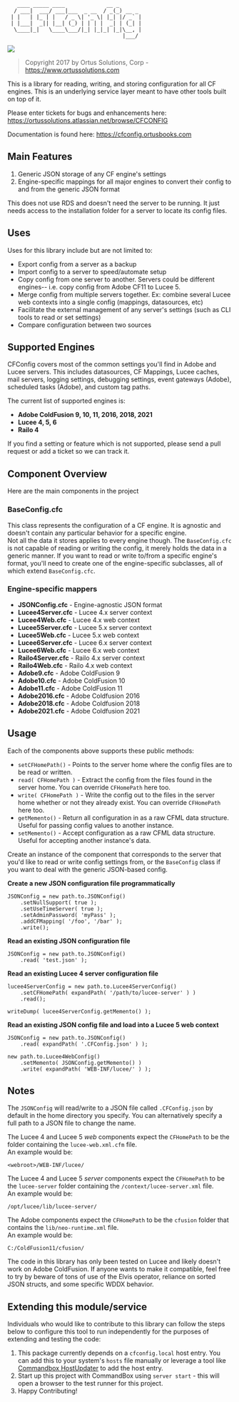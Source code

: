 ```
   ____ _____ ____             __ _       
  / ___|  ___/ ___|___  _ __  / _(_) __ _ 
 | |   | |_ | |   / _ \| '_ \| |_| |/ _` |
 | |___|  _|| |__| (_) | | | |  _| | (_| |
  \____|_|   \____\___/|_| |_|_| |_|\__, |
                                    |___/ 
```

<img src="https://www.ortussolutions.com/__media/logos/CfConfigLogo300.png" class="img-thumbnail"/>

>Copyright 2017 by Ortus Solutions, Corp - https://www.ortussolutions.com

This is a library for reading, writing, and storing configuration for all CF engines. This is an underlying service layer meant to have other tools built on top of it.

Please enter tickets for bugs and enhancements here:
https://ortussolutions.atlassian.net/browse/CFCONFIG

Documentation is found here:
https://cfconfig.ortusbooks.com

## Main Features

1. Generic JSON storage of any CF engine's settings
2. Engine-specific mappings for all major engines to convert their config to and from the generic JSON format

This does not use RDS and doesn't need the server to be running.  It just needs access to the installation folder for a server to locate its config files. 

## Uses

Uses for this library include but are not limited to:

* Export config from a server as a backup
* Import config to a server to speed/automate setup
* Copy config from one server to another.  Servers could be different engines-- i.e. copy config from Adobe CF11 to Lucee 5.
* Merge config from multiple servers together. Ex: combine several Lucee web contexts into a single config (mappings, datasources, etc)
* Facilitate the external management of any server's settings (such as CLI tools to read or set settings)
* Compare configuration between two sources

## Supported Engines

CFConfig covers most of the common settings you'll find in Adobe and Lucee servers.  This includes datasources, CF Mappings, Lucee caches, mail servers, logging settings, debugging settings, event gateways (Adobe), scheduled tasks (Adobe), and custom tag paths.

The current list of supported engines is:

* **Adobe ColdFusion 9, 10, 11, 2016, 2018, 2021**
* **Lucee 4, 5, 6**
* **Railo 4**

If you find a setting or feature which is not supported, please send a pull request or add a ticket so we can track it. 

## Component Overview

Here are the main components in the project

### BaseConfig.cfc

This class represents the configuration of a CF engine.  It is agnostic and doesn't contain any particular behavior for a specific engine.  
Not all the data it stores applies to every engine though.  The `BaseConfig.cfc` is not capable of reading or writing the config, it merely holds the data in a generic manner.  If you want to read or write to/from a specific engine's format, you'll need to create one of the engine-specific subclasses, all of which extend `BaseConfig.cfc`.

### Engine-specific mappers

* **JSONConfig.cfc** - Engine-agnostic JSON format
* **Lucee4Server.cfc** - Lucee 4.x server context
* **Lucee4Web.cfc** - Lucee 4.x web context
* **Lucee5Server.cfc** - Lucee 5.x server context
* **Lucee5Web.cfc** - Lucee 5.x web context
* **Lucee6Server.cfc** - Lucee 6.x server context
* **Lucee6Web.cfc** - Lucee 6.x web context
* **Railo4Server.cfc** - Railo 4.x server context
* **Railo4Web.cfc** - Railo 4.x web context
* **Adobe9.cfc** - Adobe ColdFusion 9
* **Adobe10.cfc** - Adobe ColdFusion 10
* **Adobe11.cfc** - Adobe ColdFusion 11
* **Adobe2016.cfc** - Adobe Coldfusion 2016
* **Adobe2018.cfc** - Adobe Coldfusion 2018
* **Adobe2021.cfc** - Adobe Coldfusion 2021

## Usage

Each of the components above supports these public methods:

* `setCFHomePath()` - Points to the server home where the config files are to be read or written.
* `read( CFHomePath )` - Extract the config from the files found in the server home.  You can override `CFHomePath` here too.
* `write( CFHomePath )` - Write the config out to the files in the server home whether or not they already exist.  You can override `CFHomePath` here too.
* `getMemento()` - Return all configuration in as a raw CFML data structure.  Useful for passing config values to another instance.
* `setMemento()` - Accept configuration as a raw CFML data structure.  Useful for accepting another instance's data.

Create an instance of the component that corresponds to the server that you'd like to read or write config settings from, or the `BaseConfig` class if you want to deal with the generic JSON-based config.

**Create a new JSON configuration file programmatically**
```
JSONConfig = new path.to.JSONConfig()
	.setNullSupport( true );
	.setUseTimeServer( true );
	.setAdminPassword( 'myPass' );
	.addCFMapping( '/foo', '/bar' );
	.write();
 ```

**Read an existing JSON configuration file**
```
JSONConfig = new path.to.JSONConfig()
	.read( 'test.json' );
```

**Read an existing Lucee 4 server configuration file**
```
lucee4ServerConfig = new path.to.Lucee4ServerConfig()
	.setCFHomePath( expandPath( '/path/to/lucee-server' ) )
	.read();
	
writeDump( lucee4ServerConfig.getMemento() );
```

**Read an existing JSON config file and load into a Lucee 5 web context**
```
JSONConfig = new path.to.JSONConfig()
	.read( expandPath( '.CFConfig.json' ) );

new path.to.Lucee4WebConfig()
	.setMemento( JSONConfig.getMemento() )		
	.write( expandPath( 'WEB-INF/lucee/' ) );
```

## Notes

The `JSONConfig` will read/write to a JSON file called `.CFConfig.json` by default in the home directory you specify.  You can alternatively specify a full path to a JSON file to change the name. 

The Lucee 4 and Lucee 5 *web* components expect the `CFHomePath` to be the folder containing the `lucee-web.xml.cfm` file.  
An example would be:
```
<webroot>/WEB-INF/lucee/
```

The Lucee 4 and Lucee 5 *server* components expect the `CFHomePath` to be the `lucee-server` folder containing the `/context/lucee-server.xml` file.  
An example would be:
```
/opt/lucee/lib/lucee-server/
```

The Adobe components expect the `CFHomePath` to be the `cfusion` folder that contains the `lib/neo-runtime.xml` file.  
An example would be:
```
C:/ColdFusion11/cfusion/
```

The code in this library has only been tested on Lucee and likely doesn't work on Adobe ColdFusion.  If anyone wants to make it compatible, feel free to try by beware of tons of use of the Elvis operator, reliance on sorted JSON structs, and some specific WDDX behavior.

## Extending this module/service

Individuals who would like to contribute to this library can follow the steps below to configure this tool to run independently for the purposes of extending and testing the code:

1. This package currently depends on a `cfconfig.local` host entry.  You can add this to your system's `hosts` file manually or leverage a tool like [Commandbox HostUpdater](https://www.forgebox.io/view/commandbox-hostupdater) to add the host entry.
2. Start up this project with CommandBox using `server start` - this will open a browser to the test runner for this project.
3. Happy Contributing!
